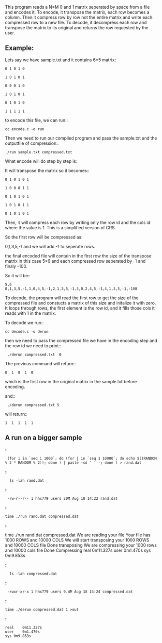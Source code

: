 This program reads a N*M 0 and 1 matrix seperated by space from a file and encodes it. 
To encode, it transpose the matrix, each row becomes a column. Then it compress row by row not the entire matrix and write each compressed row to a new file. 
To decode, it decompress each row and transpose the matrix to its original and returns the row requested by the user. 


Example: 
--------

Lets say we have sample.txt and it contains 6*5 matrix: 

    0 1 0 1 0

    1 0 1 0 1

    0 0 0 1 0

    1 0 1 0 1

    0 1 0 1 0

    1 1 1 1 1

to encode this file, we can run:: 

  
    cc encode.c -o run 

Then we need to run our compiled program and pass the sample.txt and the outputfile of compression::
 

    ./run sample.txt compressed.txt 


What encode will do step by step is: 

It will transpose the matrix so it becomes::
 

    0 1 0 1 0 1

    1 0 0 0 1 1 

    0 1 0 1 0 1

    1 0 1 0 1 1 

    0 1 0 1 0 1


Then, it will compress each row by writing only the row id and the cols id where the value is 1. This is a simplified version of CRS.

So the first row will be compressed as: 

0,1,3,5,-1 and we will add -1 to seperate rows. 

the final encoded file will contain in the first row the size of the transpose matrix in this case 5*6 and each compressed row seperated by -1 and finaly -100. 

So it will be::


    5,6
    0,1,3,5,-1,1,0,4,5,-1,2,1,3,5,-1,3,0,2,4,5,-1,4,1,3,5,-1,-100

To decode, the program will read the first row to get the size of the compressed file and constucts a matrix of this size and initalize it with zero.  
It loops through rows, the first element is the row id, and it fills those cols it reads with 1 in the matrix. 

To decode we run::


    cc decode.c -o derun
 

then we need to pass the compressed file we have in the encoding step and the row id we need to print::


     ./derun compressed.txt  0 


The previous command will return::


    0  1  0  1  0

which is the first row in the original matrix in the sample.txt before encoding. 


and:: 

 
     ./derun compressed.txt 5 


will return:: 


    1  1  1  1  1  


A run on a bigger sample 
------------------------

::
  
     (for i in `seq 1 1000`; do (for j in `seq 1 10000`; do echo $((RANDOM % 2 * RANDOM % 2)); done ) | paste -sd ' ' -; done ) > rand.dat

::

      ls -lah rand.dat 


:: 


     -rw-r--r-- 1 hhx779 users 20M Aug 18 14:22 rand.dat 




:: 


    time ./run rand.dat compressed.dat  


:: 


   time ./run rand.dat compressed.dat 
   We are reading your file 
   Your file has 1000 ROWS and 10000 COLS 
   We will start transposing your 1000 ROWS and 10000 COLS file 
   Done transposing 
   We are compressing your 1000 rows and 10000 cols file 
   Done Compressing 
   real	0m11.327s
   user	0m1.470s
   sys	0m9.853s 


:: 


      ls -lah compressed.dat 


:: 


     -rwxr-xr-x 1 hhx779 users 9.4M Aug 18 14:24 compressed.dat


::


    time ./derun compressed.dat 1 >out


:: 


    real	0m11.327s
    user	0m1.470s
    sys	0m9.853s
